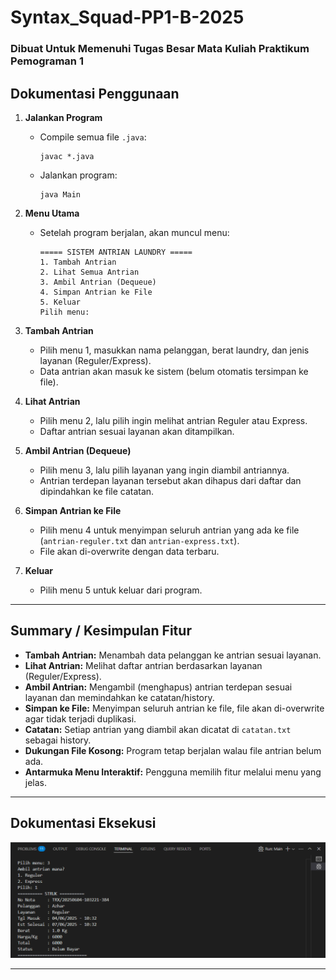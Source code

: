 # Syntax_Squad-PP1-B-2025

### Dibuat Untuk Memenuhi Tugas Besar Mata Kuliah Praktikum Pemograman 1

## Dokumentasi Penggunaan

1. **Jalankan Program**

   - Compile semua file `.java`:
     ```
     javac *.java
     ```
   - Jalankan program:
     ```
     java Main
     ```

2. **Menu Utama**

   - Setelah program berjalan, akan muncul menu:
     ```
     ===== SISTEM ANTRIAN LAUNDRY =====
     1. Tambah Antrian
     2. Lihat Semua Antrian
     3. Ambil Antrian (Dequeue)
     4. Simpan Antrian ke File
     5. Keluar
     Pilih menu:
     ```

3. **Tambah Antrian**

   - Pilih menu 1, masukkan nama pelanggan, berat laundry, dan jenis layanan (Reguler/Express).
   - Data antrian akan masuk ke sistem (belum otomatis tersimpan ke file).

4. **Lihat Antrian**

   - Pilih menu 2, lalu pilih ingin melihat antrian Reguler atau Express.
   - Daftar antrian sesuai layanan akan ditampilkan.

5. **Ambil Antrian (Dequeue)**

   - Pilih menu 3, lalu pilih layanan yang ingin diambil antriannya.
   - Antrian terdepan layanan tersebut akan dihapus dari daftar dan dipindahkan ke file catatan.

6. **Simpan Antrian ke File**

   - Pilih menu 4 untuk menyimpan seluruh antrian yang ada ke file (`antrian-reguler.txt` dan `antrian-express.txt`).
   - File akan di-overwrite dengan data terbaru.

7. **Keluar**
   - Pilih menu 5 untuk keluar dari program.

---

## Summary / Kesimpulan Fitur

- **Tambah Antrian:** Menambah data pelanggan ke antrian sesuai layanan.
- **Lihat Antrian:** Melihat daftar antrian berdasarkan layanan (Reguler/Express).
- **Ambil Antrian:** Mengambil (menghapus) antrian terdepan sesuai layanan dan memindahkan ke catatan/history.
- **Simpan ke File:** Menyimpan seluruh antrian ke file, file akan di-overwrite agar tidak terjadi duplikasi.
- **Catatan:** Setiap antrian yang diambil akan dicatat di `catatan.txt` sebagai history.
- **Dukungan File Kosong:** Program tetap berjalan walau file antrian belum ada.
- **Antarmuka Menu Interaktif:** Pengguna memilih fitur melalui menu yang jelas.

---

## Dokumentasi Eksekusi

![alt text](image.png)

---
